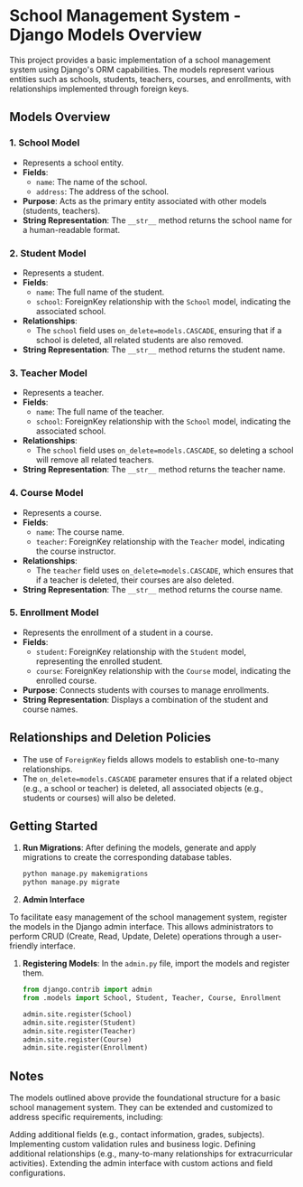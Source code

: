 # School Management System - Django Models Overview

This project provides a basic implementation of a school management system using Django's ORM capabilities. The models represent various entities such as schools, students, teachers, courses, and enrollments, with relationships implemented through foreign keys.

## Models Overview

### 1. School Model
- Represents a school entity.
- **Fields**:
  - `name`: The name of the school.
  - `address`: The address of the school.
- **Purpose**: Acts as the primary entity associated with other models (students, teachers).
- **String Representation**: The `__str__` method returns the school name for a human-readable format.

### 2. Student Model
- Represents a student.
- **Fields**:
  - `name`: The full name of the student.
  - `school`: ForeignKey relationship with the `School` model, indicating the associated school.
- **Relationships**:
  - The `school` field uses `on_delete=models.CASCADE`, ensuring that if a school is deleted, all related students are also removed.
- **String Representation**: The `__str__` method returns the student name.

### 3. Teacher Model
- Represents a teacher.
- **Fields**:
  - `name`: The full name of the teacher.
  - `school`: ForeignKey relationship with the `School` model, indicating the associated school.
- **Relationships**:
  - The `school` field uses `on_delete=models.CASCADE`, so deleting a school will remove all related teachers.
- **String Representation**: The `__str__` method returns the teacher name.

### 4. Course Model
- Represents a course.
- **Fields**:
  - `name`: The course name.
  - `teacher`: ForeignKey relationship with the `Teacher` model, indicating the course instructor.
- **Relationships**:
  - The `teacher` field uses `on_delete=models.CASCADE`, which ensures that if a teacher is deleted, their courses are also deleted.
- **String Representation**: The `__str__` method returns the course name.

### 5. Enrollment Model
- Represents the enrollment of a student in a course.
- **Fields**:
  - `student`: ForeignKey relationship with the `Student` model, representing the enrolled student.
  - `course`: ForeignKey relationship with the `Course` model, indicating the enrolled course.
- **Purpose**: Connects students with courses to manage enrollments.
- **String Representation**: Displays a combination of the student and course names.

## Relationships and Deletion Policies

- The use of `ForeignKey` fields allows models to establish one-to-many relationships.
- The `on_delete=models.CASCADE` parameter ensures that if a related object (e.g., a school or teacher) is deleted, all associated objects (e.g., students or courses) will also be deleted.

## Getting Started

1. **Run Migrations**: After defining the models, generate and apply migrations to create the corresponding database tables.
   ```bash
   python manage.py makemigrations
   python manage.py migrate
2.  **Admin Interface**

To facilitate easy management of the school management system, register the models in the Django admin interface. This allows administrators to perform CRUD (Create, Read, Update, Delete) operations through a user-friendly interface.

1. **Registering Models**: In the `admin.py` file, import the models and register them.
   ```python
   from django.contrib import admin
   from .models import School, Student, Teacher, Course, Enrollment

   admin.site.register(School)
   admin.site.register(Student)
   admin.site.register(Teacher)
   admin.site.register(Course)
   admin.site.register(Enrollment)

## Notes
The models outlined above provide the foundational structure for a basic school management system. They can be extended and customized to address specific requirements, including:

Adding additional fields (e.g., contact information, grades, subjects).
Implementing custom validation rules and business logic.
Defining additional relationships (e.g., many-to-many relationships for extracurricular activities).
Extending the admin interface with custom actions and field configurations.

